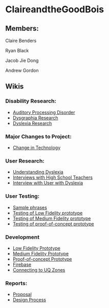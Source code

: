 # ClaireandtheGoodBois
## Members:
<p>Claire Benders</p>
<p>Ryan Black</p>
<p>Jacob Jie Dong</p>
<p>Andrew Gordon</p>

## Wikis

### Disability Research:
* [Auditory Processing Disorder](https://github.com/deco3500-2018/ClaireandtheGoodBois/wiki/Auditory-Processing-Disorders-(APD))
* [Dysgraphia Research](https://github.com/deco3500-2018/ClaireandtheGoodBois/wiki/Dysgraphia)
* [Dyslexia Research](https://github.com/deco3500-2018/ClaireandtheGoodBois/wiki/Dyslexia)


### Major Changes to Project:
* [Change in Technology](https://github.com/deco3500-2018/ClaireandtheGoodBois/wiki/Change-in-Technology-from-AR-to-Web-app)

### User Research:
* [Understanding Dyslexia](https://github.com/deco3500-2018/ClaireandtheGoodBois/wiki/Understanding-dyslexia-(Sufferer-POV))
* [Interviews with High School Teachers](https://github.com/deco3500-2018/ClaireandtheGoodBois/wiki/Interview-with-teachers)
* [Interview with User with Dyslexia](https://github.com/deco3500-2018/ClaireandtheGoodBois/wiki/Interview-with-user-with-Dyslexia)

### User Testing:
* [Sample phrases](https://github.com/deco3500-2018/ClaireandtheGoodBois/wiki/Dyslexia-sample-phases-and-user-testing)
* [Testing of Low Fidelity prototype](https://github.com/deco3500-2018/ClaireandtheGoodBois/wiki/User-testing-with-Low-Fidelity-Prototype)
* [Testing of Medium Fidelity prototype](https://github.com/deco3500-2018/ClaireandtheGoodBois/wiki/User-testing-with-Medium-Fidelity-Prototype)
* [Testing of proof-of-concept prototype](https://github.com/deco3500-2018/ClaireandtheGoodBois/wiki/User-testing-of-proof-of-concept-prototype)

### Development
* [Low Fidelity Prototype](https://github.com/deco3500-2018/ClaireandtheGoodBois/wiki/Low-Fidelity-Prototype)
* [Medium Fidelity Prototype](https://github.com/deco3500-2018/ClaireandtheGoodBois/wiki/Medium-Fidelity-Prototype)
* [Proof-of-concept Prototype](https://github.com/deco3500-2018/ClaireandtheGoodBois/wiki/Proof-of-concept-prototype)
* [Firebase](https://github.com/deco3500-2018/ClaireandtheGoodBois/wiki/Firebase-database)
* [Connecting to UQ Zones](https://github.com/deco3500-2018/ClaireandtheGoodBois/wiki/Connecting-to-UQ-Zones)

### Reports:
* [Proposal](https://github.com/deco3500-2018/ClaireandtheGoodBois/wiki/Proposal)
* [Design Process](https://github.com/deco3500-2018/ClaireandtheGoodBois/wiki/Design-Process)
